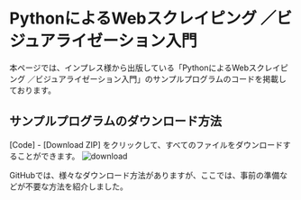 # PythonによるWebスクレイピング ／ビジュアライゼーション入門

本ページでは、インプレス様から出版している「PythonによるWebスクレイピング ／ビジュアライゼーション入門」のサンプルプログラムのコードを掲載しております。

## サンプルプログラムのダウンロード方法

[Code] - [Download ZIP] をクリックして、すべてのファイルをダウンロードすることができます。
![download](https://github.com/user-attachments/assets/b38682c0-3dff-4dd9-93a2-236ab1c9ae99)

GitHubでは、様々なダウンロード方法がありますが、ここでは、事前の準備などが不要な方法を紹介しました。
